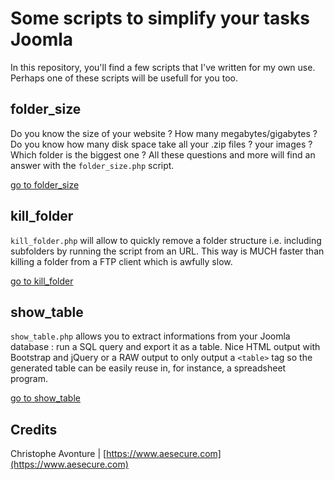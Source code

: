 # Some scripts to simplify your tasks Joomla #

In this repository, you'll find a few scripts that I've written for my own use.  Perhaps one of these scripts will be usefull for you too.

## folder_size ##

Do you know the size of your website ?  How many megabytes/gigabytes ? Do you know how many disk space take all your .zip files ?  your images ? 
Which folder is the biggest one ? All these questions and more will find an answer with the `folder_size.php` script.

[go to folder_size](https://github.com/cavo789/joomla_free/tree/master/folder_size)

## kill_folder ##

`kill_folder.php` will allow to quickly remove a folder structure i.e. including subfolders by running the script from an URL.  This way is MUCH faster than killing a folder from a FTP client which is awfully slow.

[go to kill_folder](https://github.com/cavo789/joomla_free/tree/master/kill_folder)

## show_table ##

`show_table.php` allows you to extract informations from your Joomla database : run a SQL query and export it as a table.  Nice HTML output with Bootstrap and jQuery or a RAW output to only output a `<table>` tag so the generated table can be easily reuse in, for instance, a spreadsheet program.

[go to show_table](https://github.com/cavo789/joomla_free/tree/master/show_table)

## Credits ##
Christophe Avonture | [https://www.aesecure.com](https://www.aesecure.com)